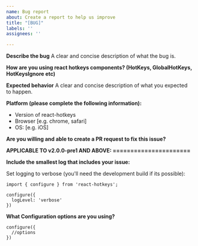 ```yaml
---
name: Bug report
about: Create a report to help us improve
title: "[BUG]"
labels: ''
assignees: ''

---
```


**Describe the bug**
A clear and concise description of what the bug is.

**How are you using react hotkeys components? (HotKeys, GlobalHotKeys, HotKeysIgnore etc)**

**Expected behavior**
A clear and concise description of what you expected to happen.

**Platform (please complete the following information):**
 - Version of react-hotkeys
 - Browser [e.g. chrome, safari]
 - OS: [e.g. iOS]

**Are you willing and able to create a PR request to fix this issue?**

**APPLICABLE TO v2.0.0-pre1 AND ABOVE: ======================**

**Include the smallest log that includes your issue:**

Set logging to verbose (you'll need the development build if its possible):

```
import { configure } from 'react-hotkeys';

configure({
  logLevel: 'verbose'
})
```

**What Configuration options are you using?**

```
configure({
  //options
})
```
